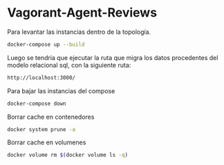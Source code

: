 # Vagorant-Agent-Reviews

Para levantar las instancias dentro de la topología.

```sh
docker-compose up --build
```

Luego se tendría que ejecutar la ruta que migra los datos procedentes del modelo relacional sql, con la siguiente ruta:

```bash
http://localhost:3000/
```

Para bajar las instancias del compose
```sh
docker-compose down
```

Borrar cache en contenedores
```sh
docker system prune -a
```

Borrar cache en volumenes
```sh
docker volume rm $(docker volume ls -q)
```
